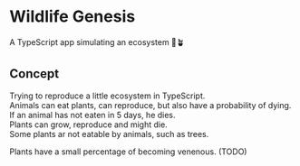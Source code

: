 # Wildlife Genesis

A TypeScript app simulating an ecosystem 🥀🪴

## Concept

Trying to reproduce a little ecosystem in TypeScript.  
Animals can eat plants, can reproduce, but also have a probability of dying.  
If an animal has not eaten in 5 days, he dies.  
Plants can grow, reproduce and might die.  
Some plants ar not eatable by animals, such as trees.

Plants have a small percentage of becoming venenous. (TODO)